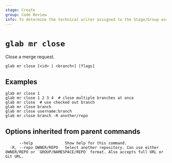 ```yaml
---
stage: Create
group: Code Review
info: To determine the technical writer assigned to the Stage/Group associated with this page, see https://about.gitlab.com/handbook/product/ux/technical-writing/#assignments
---
```


<!--
This documentation is auto generated by a script.
Please do not edit this file directly. Run `make gen-docs` instead.
-->

# `glab mr close`

Close a merge request.

```plaintext
glab mr close [<id> | <branch>] [flags]
```

## Examples

```plaintext
glab mr close 1
glab mr close 1 2 3 4  # close multiple branches at once
glab mr close  # use checked out branch
glab mr close branch
glab mr close username:branch
glab mr close branch -R another/repo

```

## Options inherited from parent commands

```plaintext
      --help              Show help for this command.
  -R, --repo OWNER/REPO   Select another repository. Can use either OWNER/REPO or `GROUP/NAMESPACE/REPO` format. Also accepts full URL or Git URL.
```
